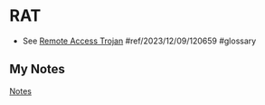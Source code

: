 # RAT
- See [Remote Access Trojan](remote-access-trojan.md) #ref/2023/12/09/120659 #glossary 
## My Notes
[Notes](mynotes/rat-notes.md)
